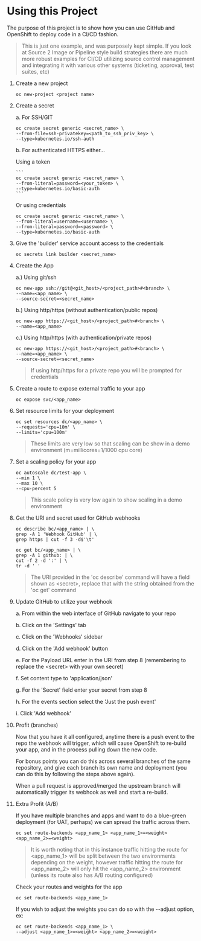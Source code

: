 # Using this Project #

The purpose of this project is to show how you can use GitHub and OpenShift to deploy code in a CI/CD fashion.  

>This is just one example, and was purposely kept simple.  If you look at Source 2 Image or Pipeline style build strategies there are much more robust examples for CI/CD utilizing source control management and integrating it with various other systems (ticketing, approval, test suites, etc)

1.    Create a new project
    
        ```
        oc new-project <project name>
        ```


2.  Create a secret 

    a.  For SSH/GIT

    ```
    oc create secret generic <secret_name> \
    --from-file=ssh-privatekey=<path_to_ssh_priv_key> \
    --type=kubernetes.io/ssh-auth
    ```

    b.  For authenticated HTTPS either...

    Using a token
        
        ```
        oc create secret generic <secret_name> \
        --from-literal=password=<your_token> \
        --type=kubernetes.io/basic-auth
        ```

    Or using credentials
    ```
    oc create secret generic <secret_name> \
    --from-literal=username=<username> \
    --from-literal=password=<password> \
    --type=kubernetes.io/basic-auth
    ```

3.  Give the 'builder' service account access to the credentials
    ```
    oc secrets link builder <secret_name>
    ```


4.  Create the App

    a.)  Using git/ssh
    ```
    oc new-app ssh://git@<git_host>/<project_path>#<branch> \
    --name=<app_name> \
    --source-secret=<secret_name>
    ```
    
    
    b.)  Using http/https (without authentication/public repos)
    ```
    oc new-app https://<git_host>/<project_path>#<branch> \
    --name=<app_name>
    ```

    c.)  Using http/https (with authentication/private repos)

    ```
    oc new-app https://<git_host>/<project_path>#<branch> \
    --name=<app_name> \
    --source-secret=<secret_name>
    ```

    >  If using http/https for a private repo you will be prompted for credentials


5.  Create a route to expose external traffic to your app
    ```
    oc expose svc/<app_name>
    ```


6.  Set resource limits for your deployment
    ```
    oc set resources dc/<app_name> \
    --requests='cpu=10m' \
    --limits='cpu=100m'
    ```
    >  These limits are very low so that scaling can be show in a demo environment (m=millicores=1/1000 cpu core)

7.  Set a scaling policy for your app
    ```
    oc autoscale dc/test-app \
    --min 1 \
    --max 10 \
    --cpu-percent 5
    ```
    
    >This scale policy is very low again to show scaling in a demo environment

8.  Get the URI and secret used for GitHub webhooks
    ```
    oc describe bc/<app_name> | \
    grep -A 1 'Webhook GitHub' | \
    grep https | cut -f 3 -d$'\t'
    ```
    ```
    oc get bc/<app_name> | \
    grep -A 1 github: | \
    cut -f 2 -d ':' | \
    tr -d ' '
    ```
    >The URI provided in the 'oc describe' command will have a field shown as \<secret\>, replace that with the string obtained from the 'oc get' command

9. Update GitHub to utilize your webhook

    a.  From within the web interface of GitHub navigate to your repo
    
    b.  Click on the 'Settings' tab
    
    c.  Click on the 'Webhooks' sidebar
    
    d.  Click on the 'Add webhook' button
    
    e.  For the Payload URL enter in the URI from step 8 (remembering to replace the \<secret\> with your own secret)
    
    f.  Set content type to 'application/json'
    
    g.  For the 'Secret' field enter your secret from step 8
    
    h.  For the events section select the 'Just the push event'
    
    i.  Click 'Add webhook'

10.  Profit (branches)

        Now that you have it all configured, anytime there is a push event to the repo the webhook will trigger, which will cause OpenShift to re-build your app, and in the process pulling down the new code.

        For bonus points you can do this across several branches of the same repository, and give each branch its own name and deployment (you can do this by following the steps above again).

        When a pull request is approved/merged the upstream branch will automatically trigger its webhook as well and start a re-build.

11.  Extra Profit (A/B)

        If you have multiple branches and apps and want to do a blue-green deployment (for UAT, perhaps) we can spread the traffic across them.

        ```
        oc set route-backends <app_name_1> <app_name_1>=<weight> <app_name_2>=<weight> 
        ```
        > It is worth noting that in this instance traffic hitting the route for <app_name_1> will be split between the two environments depending on the weight, however traffic hitting the route for <app_name_2> will only hit the <app_name_2> environment (unless its route also has A/B routing configured)

        Check your routes and weights for the app
        ```
        oc set route-backends <app_name_1>
        ```

        If you wish to adjust the weights you can do so with the --adjust option, ex:
        ```
        oc set route-backends <app_name_1> \
        --adjust <app_name_1>=<weight> <app_name_2>=<weight>
        ```